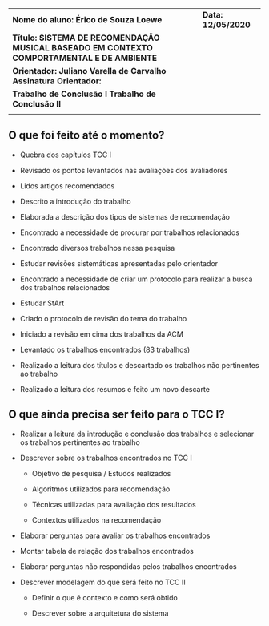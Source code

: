 |                                                                                              |                      |
| -------------------------------------------------------------------------------------------- | -------------------- |
| **Nome do aluno: Érico de Souza Loewe**                                                      | **Data: 12/05/2020** |
| **Título: SISTEMA DE RECOMENDAÇÃO MUSICAL BASEADO EM CONTEXTO COMPORTAMENTAL E DE AMBIENTE** |                      |
| **Orientador: Juliano Varella de Carvalho Assinatura Orientador:**                           |                      |
| **Trabalho de Conclusão I Trabalho de Conclusão II**                                         |                      |
|                                                                                              |                      |

## O que foi feito até o momento?

  - Quebra dos capítulos TCC I

  - Revisado os pontos levantados nas avaliações dos avaliadores

  - Lidos artigos recomendados

  - Descrito a introdução do trabalho

  - Elaborada a descrição dos tipos de sistemas de recomendação

  - Encontrado a necessidade de procurar por trabalhos relacionados

  - Encontrado diversos trabalhos nessa pesquisa

  - Estudar revisões sistemáticas apresentadas pelo orientador

  - Encontrado a necessidade de criar um protocolo para realizar a busca
    dos trabalhos relacionados

  - Estudar StArt

  - Criado o protocolo de revisão do tema do trabalho

  - Iniciado a revisão em cima dos trabalhos da ACM

  - Levantado os trabalhos encontrados (83 trabalhos)

  - Realizado a leitura dos títulos e descartado os trabalhos não
    pertinentes ao trabalho

  - Realizado a leitura dos resumos e feito um novo descarte

## O que ainda precisa ser feito para o TCC I?

  - Realizar a leitura da introdução e conclusão dos trabalhos e
    selecionar os trabalhos pertinentes ao trabalho

  - Descrever sobre os trabalhos encontrados no TCC I
    
      - Objetivo de pesquisa / Estudos realizados
    
      - Algoritmos utilizados para recomendação
    
      - Técnicas utilizadas para avaliação dos resultados
    
      - Contextos utilizados na recomendação

  - Elaborar perguntas para avaliar os trabalhos encontrados

  - Montar tabela de relação dos trabalhos encontrados

  - Elaborar perguntas não respondidas pelos trabalhos encontrados

  - Descrever modelagem do que será feito no TCC II
    
      - Definir o que é contexto e como será obtido
    
      - Descrever sobre a arquitetura do sistema
